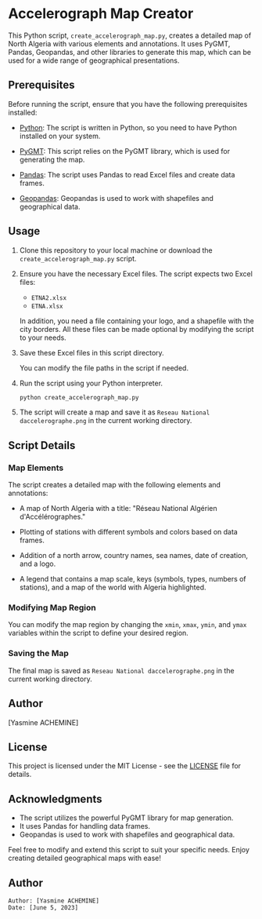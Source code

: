 # Accelerograph Map Creator

This Python script, `create_accelerograph_map.py`, creates a detailed map of North Algeria with various elements and annotations. It uses PyGMT, Pandas, Geopandas, and other libraries to generate this map, which can be used for a wide range of geographical presentations.

## Prerequisites

Before running the script, ensure that you have the following prerequisites installed:

- [Python](https://www.python.org/): The script is written in Python, so you need to have Python installed on your system.

- [PyGMT](https://www.pygmt.org/latest/install.html): This script relies on the PyGMT library, which is used for generating the map.

- [Pandas](https://pandas.pydata.org/docs/getting_started/index.html): The script uses Pandas to read Excel files and create data frames.

- [Geopandas](https://geopandas.org/en/stable/docs/install.html): Geopandas is used to work with shapefiles and geographical data.

## Usage

1. Clone this repository to your local machine or download the `create_accelerograph_map.py` script.

2. Ensure you have the necessary Excel files. The script expects two Excel files:
   - `ETNA2.xlsx`
   - `ETNA.xlsx`

   In addition, you need a file containing your logo, and a shapefile with the city borders. All these files can be made optional by modifying the script to your needs.

3. Save these Excel files in this script directory.

   You can modify the  file paths in the script if needed.

4. Run the script using your Python interpreter.

   ```bash
   python create_accelerograph_map.py
   ```

5. The script will create a map and save it as `Reseau National daccelerographe.png` in the current working directory.

## Script Details

### Map Elements

The script creates a detailed map with the following elements and annotations:

- A map of North Algeria with a title: "Réseau National Algérien d'Accélérographes."

- Plotting of stations with different symbols and colors based on data frames.

- Addition of a north arrow, country names, sea names, date of creation, and a logo.

- A legend that contains a map scale, keys (symbols, types, numbers of stations), and a map of the world with Algeria highlighted.

### Modifying Map Region

You can modify the map region by changing the `xmin`, `xmax`, `ymin`, and `ymax` variables within the script to define your desired region.

### Saving the Map

The final map is saved as `Reseau National daccelerographe.png` in the current working directory.

## Author

[Yasmine ACHEMINE]

## License

This project is licensed under the MIT License - see the [LICENSE](LICENSE) file for details.

## Acknowledgments

- The script utilizes the powerful PyGMT library for map generation.
- It uses Pandas for handling data frames.
- Geopandas is used to work with shapefiles and geographical data.

Feel free to modify and extend this script to suit your specific needs. Enjoy creating detailed geographical maps with ease!

## Author
    Author: [Yasmine ACHEMINE]
    Date: [June 5, 2023]
